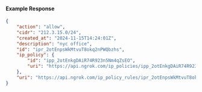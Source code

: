 <!-- Code generated for API Clients. DO NOT EDIT. -->

#### Example Response

```json
{
	"action": "allow",
	"cidr": "212.3.15.0/24",
	"created_at": "2024-11-15T14:24:01Z",
	"description": "nyc office",
	"id": "ipr_2otEnpsWkMtvuT8okq2nPWQbzhs",
	"ip_policy": {
		"id": "ipp_2otEnkgDAiR74R923n5Nm4qZsEO",
		"uri": "https://api.ngrok.com/ip_policies/ipp_2otEnkgDAiR74R923n5Nm4qZsEO"
	},
	"uri": "https://api.ngrok.com/ip_policy_rules/ipr_2otEnpsWkMtvuT8okq2nPWQbzhs"
}
```
